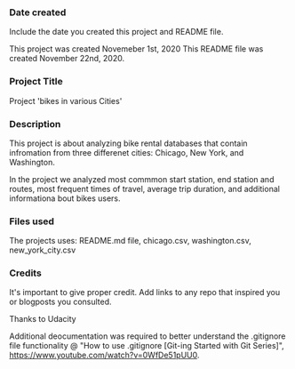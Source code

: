 ### Date created
Include the date you created this project and README file.

This project was created Novemeber 1st, 2020
This README file was created November 22nd, 2020.

### Project Title
Project 'bikes in various Cities'

### Description
This project is about analyzing bike rental databases that contain infromation from three differenet cities: Chicago, New York, and Washington.

In the project we analyzed most commmon start station, end station and routes, most frequent times of travel, average trip duration, and additional informationa bout bikes users.

### Files used
The projects uses: README.md file, chicago.csv, washington.csv, new_york_city.csv

### Credits
It's important to give proper credit. Add links to any repo that inspired you or blogposts you consulted.

Thanks to Udacity

Additional deocumentation was required to better understand the .gitignore file functionality @ "How to use .gitignore [Git-ing Started with Git Series]", https://www.youtube.com/watch?v=0WfDe51pUU0.

